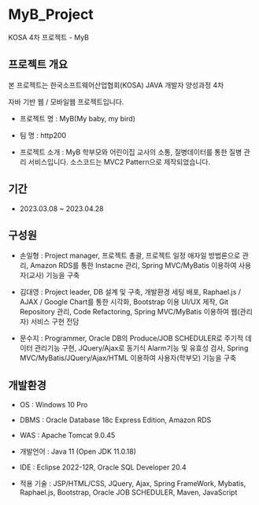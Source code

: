 # MyB_Project


KOSA 4차 프로젝트 - MyB

## 프로젝트 개요

본 프로젝트는 한국소프트웨어산업협회(KOSA) JAVA 개발자 양성과정 4차

자바 기반 웹 / 모바일웹 프로젝트입니다. 

+ 프로젝트 명 : MyB(My baby, my bird)

+ 팀 명 : http200

+ 프로젝트 소개 : 
   MyB 학부모와 어린이집 교사의 소통, 질병데이터를 통한 질병 관리 서비스입니다.
   소스코드는 MVC2 Pattern으로 제작되었습니다. 

## 기간

+ 2023.03.08 ~ 2023.04.28

## 구성원

+ 손일형 : Project manager, 프로젝트 총괄, 프로젝트 일정 애자일 방법론으로 관리, Amazon RDS를 통한 Instacne 관리, Spring MVC/MyBatis 이용하여 사용자(교사) 기능을 구축

+ 김대영 : Project leader, DB 설계 및 구축, 개발환경 세팅 배포, Raphael.js / AJAX / Google Chart를 통한 시각화, Bootstrap 이용 UI/UX 제작, Git Repository 관리, Code Refactoring, Spring MVC/MyBatis 이용하여 웹(관리자) 서비스 구현 전담

+ 문수지 : Programmer, Oracle DB의 Produce/JOB SCHEDULER로 주기적 데이터 관리기능 구현, JQuery/Ajax로 동기식 Alarm기능 및 유효성 검사, Spring MVC/MyBatis/JQuery/Ajax/HTML 이용하여 사용자(학부모) 기능을 구축

## 개발환경

+ OS : Windows 10 Pro

+ DBMS : Oracle Database 18c Express Edition, Amazon RDS

+ WAS : Apache Tomcat 9.0.45 

+ 개발언어 : Java 11 (Open JDK 11.0.18)

+ IDE : Eclipse 2022-12R, Oracle SQL Developer 20.4

+ 적용 기술 : JSP/HTML/CSS, JQuery, Ajax, Spring FrameWork, Mybatis, Raphael.js, Bootstrap, Oracle JOB SCHEDULER, Maven, JavaScript
